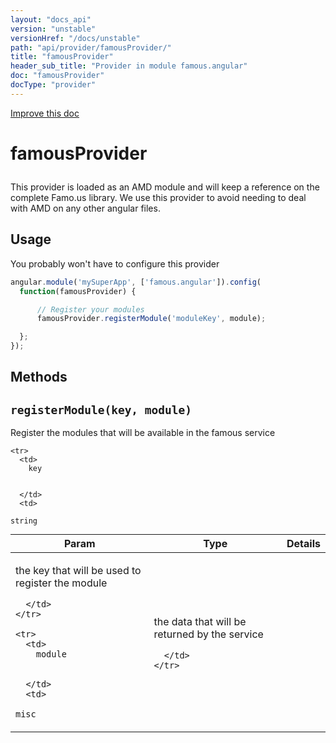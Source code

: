 ```yaml
---
layout: "docs_api"
version: "unstable"
versionHref: "/docs/unstable"
path: "api/provider/famousProvider/"
title: "famousProvider"
header_sub_title: "Provider in module famous.angular"
doc: "famousProvider"
docType: "provider"
---
```


<div class="improve-docs">
  <a href='https://github.com/FamousInternal/famous-angular/edit/master/app/scripts/famous.angular.js#L53'>
    Improve this doc
  </a>
</div>




<h1 class="api-title">

  famousProvider



</h1>





This provider is loaded as an AMD module and will keep a reference on the complete Famo.us library.
We use this provider to avoid needing to deal with AMD on any other angular files.










## Usage
You probably won't have to configure this provider

```js
angular.module('mySuperApp', ['famous.angular']).config(
  function(famousProvider) {

      // Register your modules
      famousProvider.registerModule('moduleKey', module);

  };
});
```


  

  
## Methods

<div id="registerModule"></div>
<h2>
  <code>registerModule(key, module)</code>

</h2>

Register the modules that will be available in the famous service




<table class="table" style="margin:0;">
  <thead>
    <tr>
      <th>Param</th>
      <th>Type</th>
      <th>Details</th>
    </tr>
  </thead>
  <tbody>
    
    <tr>
      <td>
        key
        
        
      </td>
      <td>
        
  <code>string</code>
      </td>
      <td>
        <p>the key that will be used to register the module</p>

        
      </td>
    </tr>
    
    <tr>
      <td>
        module
        
        
      </td>
      <td>
        
  <code>misc</code>
      </td>
      <td>
        <p>the data that will be returned by the service</p>

        
      </td>
    </tr>
    
  </tbody>
</table>








  
  






